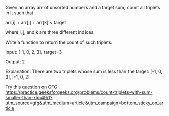 Given an array arr of unsorted numbers and a target sum, 
count all triplets in it such that 

arr[i] + arr[j] + arr[k] < target 

where i, j, and k are three different indices. 

Write a function to return the count of such triplets.

Input: [-1, 0, 2, 3], target=3 

Output: 2

Explanation: There are two triplets whose sum is less than the target: [-1, 0, 3], [-1, 0, 2]

Try this question on GFG https://practice.geeksforgeeks.org/problems/count-triplets-with-sum-smaller-than-x5549/1?utm_source=gfg&utm_medium=article&utm_campaign=bottom_sticky_on_article
